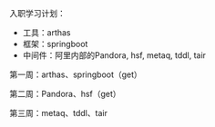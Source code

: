 入职学习计划：

- 工具：arthas
- 框架：springboot
- 中间件：阿里内部的Pandora, hsf, metaq, tddl, tair



第一周：arthas、springboot（get）

第二周：Pandora、hsf（get）

第三周：metaq、tddl、tair

